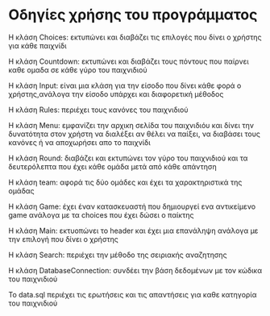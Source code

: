# Οδηγίες χρήσης του προγράμματος

Η κλάση Choices: εκτυπώνει και διαβάζει τις επιλογές που δίνει ο χρήστης για κάθε παιχνίδι

Η κλάση Countdown: εκτυπώνει και διαβάζει τους πόντους που παίρνει καθε ομαδα
σε κάθε γύρο του παιχνιδιού

Η κλάση Input: είναι μια κλάση για την είσοδο που δίνει κάθε φορά
ο χρήστης,ανάλογα την είσοδο υπάρχει και διαφορετική μέθοδος 

Η κλάση Rules: περιέχει τους κανόνες του παιχνιδιού

Η κλάση Menu: εμφανίζει την αρχικη σελίδα του παιχνιδιόυ και δίνει 
την δυνατότητα στον χρήστη να διαλέξει αν θέλει να παίξει, να διαβάσει
τους κανόνες ή να αποχωρήσει απο το παιχνίδι

Η κλάση Round: διαβάζει και εκτυπώνει τον γύρο του παιχνιδιού και τα δευτερόλεπτα 
που έχει κάθε ομάδα μετά από κάθε απάντηση

Η κλάση team: αφορά τις δύο ομάδες και έχει τα χαρακτηριστικά της ομάδας 

Η κλάση Game: έχει έναν κατασκευαστή που δημιουργεί ενα αντικείμενο game 
ανάλογα με τα choices που έχει δώσει ο παίκτης

Η κλάση Main: εκτυοπώνει το header και έχει μια επανάληψη ανάλογα
με την επιλογή που δίνει ο χρήστης

Η κλάση Search: περιέχει την μέθοδο της σειριακής αναζητησης

Η κλάση DatabaseConnection: συνδέει την βάση δεδομένων με τον κώδικα του παιχνιδιού

Το data.sql περιέχει τις ερωτήσεις και τις απαντήσεις για καθε κατηγορία του παιχνιδιού 
